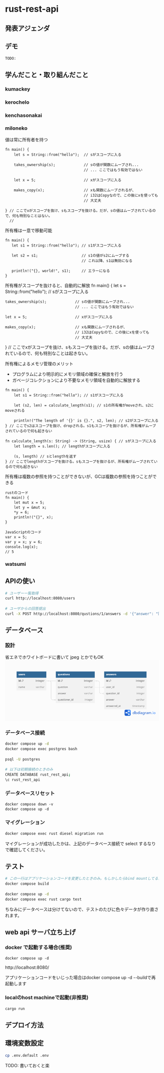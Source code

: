 # rust-rest-api


## 発表アジェンダ

## デモ

```
TODO:
```

## 学んだこと・取り組んだこと

### kumackey

### kerochelo 

### kenchasonakai

### miloneko
値は常に所有者を持つ
```
fn main() {
    let s = String::from("hello");  // sがスコープに入る

    takes_ownership(s);             // sの値が関数にムーブされ...
                                    // ... ここではもう有効ではない

    let x = 5;                      // xがスコープに入る

    makes_copy(x);                  // xも関数にムーブされるが、
                                    // i32はCopyなので、この後にxを使っても
                                    // 大丈夫

} // ここでxがスコープを抜け、sもスコープを抜ける。だが、sの値はムーブされているので、何も特別なことはない。
  //
  ```

 所有権は一意で移動可能
 ```
 fn main() {
    let s1 = String::from("hello"); // s1がスコープに入る

    let s2 = s1;                    // s1の値がs2にムーブする
                                    // これ以降、s1は無効になる

    println!("{}, world!", s1);     // エラーになる
}
```

所有権がスコープを抜けると、自動的に解放
fn main() {
    let s = String::from("hello");  // sがスコープに入る

    takes_ownership(s);             // sの値が関数にムーブされ...
                                    // ... ここではもう有効ではない

    let x = 5;                      // xがスコープに入る

    makes_copy(x);                  // xも関数にムーブされるが、
                                    // i32はCopyなので、この後にxを使っても
                                    // 大丈夫

} // ここでxがスコープを抜け、sもスコープを抜ける。だが、sの値はムーブされているので、何も特別なことは起きない。

所有権によるメモリ管理のメリット
- プログラムにより明示的にメモリ領域の確保と解放を行う
- ガベージコレクションにより不要なメモリ領域を自動的に解放する
```
fn main() {
    let s1 = String::from("hello"); // s1がスコープに入る

    let (s2, len) = calculate_length(s1); // s1の所有権がmoveされ、s2にmoveされる

    println!("The length of '{}' is {}.", s2, len); // s2がスコープに入る
} // ここでs2はスコープを抜け、dropされる。s1もスコープを抜けるが、所有権がムーブされているので何も起きない

fn calculate_length(s: String) -> (String, usize) { // sがスコープに入る
    let length = s.len(); // lengthがスコープに入る

    (s, length) // sとlengthを返す
} // ここでlengthがスコープを抜ける。sもスコープを抜けるが、所有権がムーブされているので何も起きない
```

所有権は複数の参照を持つことができないが、GCは複数の参照を持つことができる
```
rustのコード
fn main() {
    let mut x = 5;
    let y = &mut x;
    *y = 6;
    println!("{}", x);
}

JavaScriptのコード
var x = 5;
var y = x; y = 6;
console.log(x);
// 5
```


### watsumi

## APIの使い

```bash
# ユーザー一覧取得
curl http://localhost:8080/users

# ユーザからの回答提出
curl -X POST http://localhost:8080/qustions/1/answers -d '{"answer": "阿蘇山", "user_name":"kumackey"}' -H 'Content-Type: application/json'
```

## データベース

### 設計

省エネでホワイトボードに書いて jpeg とかでもOK  
![ER図](./er.png "ER図")

### データベース接続

```bash
docker compose up -d
docker compose exec postgres bash

psql -U postgres

# 以下は初期接続のときのみ
CREATE DATABASE rust_rest_api;
\c rust_rest_api
```

### データベースリセット

```
docker compose down -v
docker compose up -d
```

### マイグレーション

```bash
docker compose exec rust diesel migration run
```

マイグレーションが成功したかは、上記のデータベース接続で select するなりで確認してください。

## テスト

```bash
# この一行はアプリケーションコードを変更したときのみ。もしかしたらbind mountしてるから要らないかも？
docker compose build

docker compose up -d
docker compose exec rust cargo test
```

ちなみにデータベースは分けてないので、テストのたびに色々データが作り直されます。

## web api サーバ立ち上げ

### docker で起動する場合(推奨)

```
docker compose up -d
```

http://localhost:8080/

アプリケーションコードをいじった場合はdocker compose up -d --buildで再起動します

### localのhost machineで起動(非推奨)

```bash
cargo run
```

## デプロイ方法

## 環境変数設定

```bash
cp .env.default .env
```

TODO: 書いておくと楽


